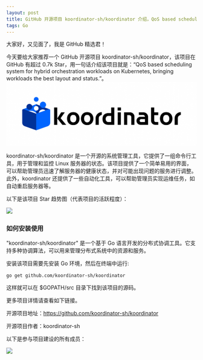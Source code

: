 ```yaml
---
layout: post
title: GitHub 开源项目 koordinator-sh/koordinator 介绍，QoS based scheduling system for hybrid orchestration workloads on Kubernetes, bringing workloads the best layout and status.
tags: Go
---
```


大家好，又见面了，我是 GitHub 精选君！

今天要给大家推荐一个 GitHub 开源项目 koordinator-sh/koordinator，该项目在 GitHub 有超过 0.7k Star，用一句话介绍该项目就是：“QoS based scheduling system for hybrid orchestration workloads on Kubernetes, bringing workloads the best layout and status.”。
![](https://github.com/koordinator-sh/koordinator/raw/main/docs/images/koordinator-logo.jpeg)

koordinator-sh/koordinator 是一个开源的系统管理工具，它提供了一组命令行工具，用于管理和监控 Linux 服务器的状态。该项目提供了一个简单易用的界面，可以帮助管理员迅速了解服务器的健康状态，并对可能出现问题的服务进行调整。此外，koordinator 还提供了一些自动化工具，可以帮助管理员实现运维任务，如自动重启服务器等。


以下是该项目 Star 趋势图（代表项目的活跃程度）：

![](https://api.star-history.com/svg?repos=koordinator-sh/koordinator&type=Timeline)

### 如何安装使用

"koordinator-sh/koordinator" 是一个基于 Go 语言开发的分布式协调工具。它支持多种协调算法，可以用来管理分布式系统中的资源和服务。

安装该项目需要先安装 Go 环境，然后在终端中运行:

```
go get github.com/koordinator-sh/koordinator
```

这样就可以在 $GOPATH/src 目录下找到该项目的源码。


更多项目详情请查看如下链接。

开源项目地址：https://github.com/koordinator-sh/koordinator 

开源项目作者：koordinator-sh

以下是参与项目建设的所有成员：

![](https://contrib.rocks/image?repo=koordinator-sh/koordinator)

